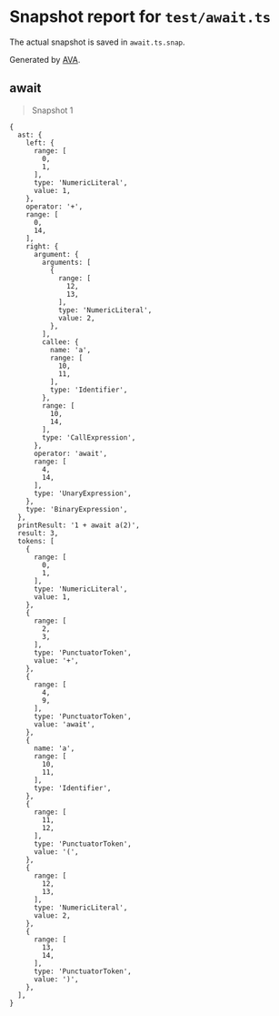 # Snapshot report for `test/await.ts`

The actual snapshot is saved in `await.ts.snap`.

Generated by [AVA](https://avajs.dev).

## await

> Snapshot 1

    {
      ast: {
        left: {
          range: [
            0,
            1,
          ],
          type: 'NumericLiteral',
          value: 1,
        },
        operator: '+',
        range: [
          0,
          14,
        ],
        right: {
          argument: {
            arguments: [
              {
                range: [
                  12,
                  13,
                ],
                type: 'NumericLiteral',
                value: 2,
              },
            ],
            callee: {
              name: 'a',
              range: [
                10,
                11,
              ],
              type: 'Identifier',
            },
            range: [
              10,
              14,
            ],
            type: 'CallExpression',
          },
          operator: 'await',
          range: [
            4,
            14,
          ],
          type: 'UnaryExpression',
        },
        type: 'BinaryExpression',
      },
      printResult: '1 + await a(2)',
      result: 3,
      tokens: [
        {
          range: [
            0,
            1,
          ],
          type: 'NumericLiteral',
          value: 1,
        },
        {
          range: [
            2,
            3,
          ],
          type: 'PunctuatorToken',
          value: '+',
        },
        {
          range: [
            4,
            9,
          ],
          type: 'PunctuatorToken',
          value: 'await',
        },
        {
          name: 'a',
          range: [
            10,
            11,
          ],
          type: 'Identifier',
        },
        {
          range: [
            11,
            12,
          ],
          type: 'PunctuatorToken',
          value: '(',
        },
        {
          range: [
            12,
            13,
          ],
          type: 'NumericLiteral',
          value: 2,
        },
        {
          range: [
            13,
            14,
          ],
          type: 'PunctuatorToken',
          value: ')',
        },
      ],
    }
